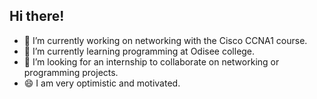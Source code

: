 ## Hi there!

- 🔭 I’m currently working on networking with the Cisco CCNA1 course.
- 🌱 I’m currently learning programming at Odisee college.
- 👯 I’m looking for an internship to collaborate on networking or programming projects.
- 😄 I am very optimistic and motivated.
